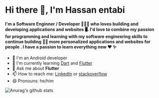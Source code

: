 <h1 >Hi there 👋, I'm Hassan entabi</h1>
<h4 >I'm a Software Enginner / Developer 👨🏻‍💻 who loves building and developing applications and websites 🖥️. I'd love to combine my passion for programming and learning with my software engineering skills to continue building 🧑‍💻 more personalized applications and websites for people . I have a passion to learn everything new ❤ ✨</h4>

+ 🔭 I'm an Android developer
+ 🌱 I'm currently learning [Dart](https://dart.dev/) and [Flutter](https://flutter.dev/)
+ 💬 Ask me about **Flutter**
+ 📫 How to reach me: [LinkedIn](https://www.linkedin.com/in/hassanentabi/) or [stackoverflow](https://stackoverflow.com/users/7939615/hassan-entabi)
+ 😄 Pronouns: he/him


![Anurag's github stats](https://github-readme-stats.vercel.app/api?username=hassanentabi&show_icons=true)

